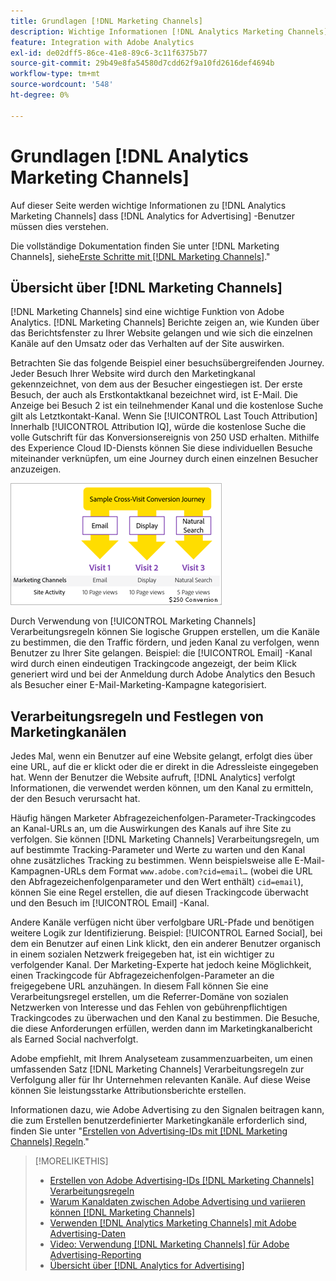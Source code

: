 ```yaml
---
title: Grundlagen [!DNL Marketing Channels]
description: Wichtige Informationen [!DNL Analytics Marketing Channels] dass [!DNL Analytics for Advertising] -Benutzer sollten dies verstehen.
feature: Integration with Adobe Analytics
exl-id: de02dff5-86ce-41e8-89c6-3c11f6375b77
source-git-commit: 29b49e8fa54580d7cdd62f9a10fd2616def4694b
workflow-type: tm+mt
source-wordcount: '548'
ht-degree: 0%

---
```


# Grundlagen [!DNL Analytics Marketing Channels]

Auf dieser Seite werden wichtige Informationen zu [!DNL Analytics Marketing Channels] dass [!DNL Analytics for Advertising] -Benutzer müssen dies verstehen.

Die vollständige Dokumentation finden Sie unter [!DNL Marketing Channels], siehe[Erste Schritte mit [!DNL Marketing Channels]](https://experienceleague.adobe.com/docs/analytics/components/marketing-channels/c-getting-started-mchannel.html).&quot;

## Übersicht über [!DNL Marketing Channels]

[!DNL Marketing Channels] sind eine wichtige Funktion von Adobe Analytics. [!DNL Marketing Channels] Berichte zeigen an, wie Kunden über das Berichtsfenster zu Ihrer Website gelangen und wie sich die einzelnen Kanäle auf den Umsatz oder das Verhalten auf der Site auswirken.

Betrachten Sie das folgende Beispiel einer besuchsübergreifenden Journey. Jeder Besuch Ihrer Website wird durch den Marketingkanal gekennzeichnet, von dem aus der Besucher eingestiegen ist. Der erste Besuch, der auch als Erstkontaktkanal bezeichnet wird, ist E-Mail. Die Anzeige bei Besuch 2 ist ein teilnehmender Kanal und die kostenlose Suche gilt als Letztkontakt-Kanal. Wenn Sie [!UICONTROL Last Touch Attribution] Innerhalb [!UICONTROL Attribution IQ], würde die kostenlose Suche die volle Gutschrift für das Konversionsereignis von 250 USD erhalten. Mithilfe des Experience Cloud ID-Diensts können Sie diese individuellen Besuche miteinander verknüpfen, um eine Journey durch einen einzelnen Besucher anzuzeigen.

![Beispiel für besuchsübergreifende Konversions-Journey in Marketingkanälen](/help/integrations/assets/a4adc-mc-sample-journey.png)

Durch Verwendung von [!UICONTROL Marketing Channels] Verarbeitungsregeln können Sie logische Gruppen erstellen, um die Kanäle zu bestimmen, die den Traffic fördern, und jeden Kanal zu verfolgen, wenn Benutzer zu Ihrer Site gelangen. Beispiel: die [!UICONTROL Email] -Kanal wird durch einen eindeutigen Trackingcode angezeigt, der beim Klick generiert wird und bei der Anmeldung durch Adobe Analytics den Besuch als Besucher einer E-Mail-Marketing-Kampagne kategorisiert.

## Verarbeitungsregeln und Festlegen von Marketingkanälen

Jedes Mal, wenn ein Benutzer auf eine Website gelangt, erfolgt dies über eine URL, auf die er klickt oder die er direkt in die Adressleiste eingegeben hat. Wenn der Benutzer die Website aufruft, [!DNL Analytics] verfolgt Informationen, die verwendet werden können, um den Kanal zu ermitteln, der den Besuch verursacht hat.

Häufig hängen Marketer Abfragezeichenfolgen-Parameter-Trackingcodes an Kanal-URLs an, um die Auswirkungen des Kanals auf ihre Site zu verfolgen. Sie können [!DNL Marketing Channels] Verarbeitungsregeln, um auf bestimmte Tracking-Parameter und Werte zu warten und den Kanal ohne zusätzliches Tracking zu bestimmen. Wenn beispielsweise alle E-Mail-Kampagnen-URLs dem Format `www.adobe.com?cid=email…` (wobei die URL den Abfragezeichenfolgenparameter und den Wert enthält) `cid=email`), können Sie eine Regel erstellen, die auf diesen Trackingcode überwacht und den Besuch im [!UICONTROL Email] -Kanal.

Andere Kanäle verfügen nicht über verfolgbare URL-Pfade und benötigen weitere Logik zur Identifizierung. Beispiel: [!UICONTROL Earned Social], bei dem ein Benutzer auf einen Link klickt, den ein anderer Benutzer organisch in einem sozialen Netzwerk freigegeben hat, ist ein wichtiger zu verfolgender Kanal. Der Marketing-Experte hat jedoch keine Möglichkeit, einen Trackingcode für Abfragezeichenfolgen-Parameter an die freigegebene URL anzuhängen. In diesem Fall können Sie eine Verarbeitungsregel erstellen, um die Referrer-Domäne von sozialen Netzwerken von Interesse und das Fehlen von gebührenpflichtigen Trackingcodes zu überwachen und den Kanal zu bestimmen. Die Besuche, die diese Anforderungen erfüllen, werden dann im Marketingkanalbericht als Earned Social nachverfolgt.

Adobe empfiehlt, mit Ihrem Analyseteam zusammenzuarbeiten, um einen umfassenden Satz [!DNL Marketing Channels] Verarbeitungsregeln zur Verfolgung aller für Ihr Unternehmen relevanten Kanäle. Auf diese Weise können Sie leistungsstarke Attributionsberichte erstellen.

Informationen dazu, wie Adobe Advertising zu den Signalen beitragen kann, die zum Erstellen benutzerdefinierter Marketingkanäle erforderlich sind, finden Sie unter &quot;[Erstellen von Advertising-IDs mit [!DNL Marketing Channels] Regeln](mc-ids.md).&quot;

>[!MORELIKETHIS]
>
>* [Erstellen von Adobe Advertising-IDs [!DNL Marketing Channels] Verarbeitungsregeln](mc-ids.md)
>* [Warum Kanaldaten zwischen Adobe Advertising und variieren können [!DNL Marketing Channels]](mc-data-variances.md)
>* [Verwenden [!DNL Analytics Marketing Channels] mit Adobe Advertising-Daten](mc-ac-data.md)
>* [Video: Verwendung [!DNL Marketing Channels] für Adobe Advertising-Reporting](https://experienceleague.adobe.com/docs/advertising-learn/tutorials/analytics/analytics-reporting-a4adc.html)
>* [Übersicht über [!DNL Analytics for Advertising]](/help/integrations/analytics/overview.md)
